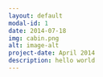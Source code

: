 ```yaml
---
layout: default
modal-id: 1
date: 2014-07-18
img: cabin.png
alt: image-alt
project-date: April 2014
description: hello world
---
```

